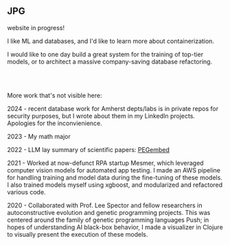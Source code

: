 ## JPG
website in progress!


I like ML and databases, and I'd like to learn more about containerization.

I would like to one day build a great system for the training of top-tier models, or to architect a massive company-saving database refactoring.



<br><br>

More work that's not visible here:

2024 - recent database work for Amherst depts/labs is in private repos for security purposes, but I wrote about them in my LinkedIn projects. Apologies for the inconvienience.

2023 - My math major

2022 - LLM lay summary of scientific papers: [PEGembed](https://huggingface.co/jordypg/PEGembed)

2021 - Worked at now-defunct RPA startup Mesmer, which leveraged computer vision models for automated app testing. I made an AWS pipeline for handling training and model data during the fine-tuning of these models. I also trained models myself using xgboost, and modularized and refactored various code.

2020 - Collaborated with Prof. Lee Spector and fellow researchers in autoconstructive evolution and genetic programming projects. This was centered around the family of genetic programming languages Push; in hopes of understanding AI black-box behavior, I made a visualizer in Clojure to visually present the execution of these models.



<!--
**jordypg/jordypg** is a ✨ _special_ ✨ repository because its `README.md` (this file) appears on your GitHub profile.

Here are some ideas to get you started:

- 🔭 I’m currently working on ...
- 🌱 I’m currently learning ...
- 👯 I’m looking to collaborate on ...
- 🤔 I’m looking for help with ...
- 💬 Ask me about ...
- 📫 How to reach me: ...
- 😄 Pronouns: ...
- ⚡ Fun fact: ...
-->

